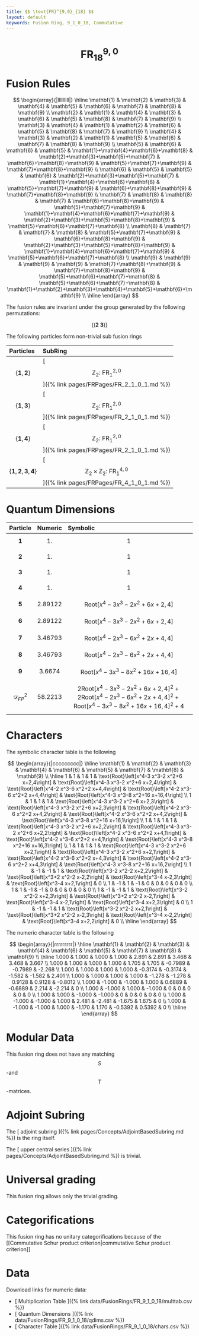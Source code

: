 ```yaml
---
title: $$ \text{FR}^{9,0}_{18} $$
layout: default
keywords: Fusion Ring, 9_1_0_18, Commutative
---
```

# $$ \text{FR}^{9,0}_{18} $$


# Fusion Rules

$$
\begin{array}{|lllllllll|}
\hline
 \mathbf{1} & \mathbf{2} & \mathbf{3} & \mathbf{4} & \mathbf{5} & \mathbf{6} & \mathbf{7} & \mathbf{8} & \mathbf{9} \\
 \mathbf{2} & \mathbf{1} & \mathbf{4} & \mathbf{3} & \mathbf{6} & \mathbf{5} & \mathbf{8} & \mathbf{7} & \mathbf{9} \\
 \mathbf{3} & \mathbf{4} & \mathbf{1} & \mathbf{2} & \mathbf{6} & \mathbf{5} & \mathbf{8} & \mathbf{7} & \mathbf{9} \\
 \mathbf{4} & \mathbf{3} & \mathbf{2} & \mathbf{1} & \mathbf{5} & \mathbf{6} & \mathbf{7} & \mathbf{8} & \mathbf{9} \\
 \mathbf{5} & \mathbf{6} & \mathbf{6} & \mathbf{5} & \mathbf{1}+\mathbf{4}+\mathbf{6}+\mathbf{8} & \mathbf{2}+\mathbf{3}+\mathbf{5}+\mathbf{7} & \mathbf{6}+\mathbf{8}+\mathbf{9} & \mathbf{5}+\mathbf{7}+\mathbf{9} & \mathbf{7}+\mathbf{8}+\mathbf{9} \\
 \mathbf{6} & \mathbf{5} & \mathbf{5} & \mathbf{6} & \mathbf{2}+\mathbf{3}+\mathbf{5}+\mathbf{7} & \mathbf{1}+\mathbf{4}+\mathbf{6}+\mathbf{8} & \mathbf{5}+\mathbf{7}+\mathbf{9} & \mathbf{6}+\mathbf{8}+\mathbf{9} & \mathbf{7}+\mathbf{8}+\mathbf{9} \\
 \mathbf{7} & \mathbf{8} & \mathbf{8} & \mathbf{7} & \mathbf{6}+\mathbf{8}+\mathbf{9} & \mathbf{5}+\mathbf{7}+\mathbf{9} & \mathbf{1}+\mathbf{4}+\mathbf{6}+\mathbf{7}+\mathbf{9} & \mathbf{2}+\mathbf{3}+\mathbf{5}+\mathbf{8}+\mathbf{9} & \mathbf{5}+\mathbf{6}+\mathbf{7}+\mathbf{8} \\
 \mathbf{8} & \mathbf{7} & \mathbf{7} & \mathbf{8} & \mathbf{5}+\mathbf{7}+\mathbf{9} & \mathbf{6}+\mathbf{8}+\mathbf{9} & \mathbf{2}+\mathbf{3}+\mathbf{5}+\mathbf{8}+\mathbf{9} & \mathbf{1}+\mathbf{4}+\mathbf{6}+\mathbf{7}+\mathbf{9} & \mathbf{5}+\mathbf{6}+\mathbf{7}+\mathbf{8} \\
 \mathbf{9} & \mathbf{9} & \mathbf{9} & \mathbf{9} & \mathbf{7}+\mathbf{8}+\mathbf{9} & \mathbf{7}+\mathbf{8}+\mathbf{9} & \mathbf{5}+\mathbf{6}+\mathbf{7}+\mathbf{8} & \mathbf{5}+\mathbf{6}+\mathbf{7}+\mathbf{8} & \mathbf{1}+\mathbf{2}+\mathbf{3}+\mathbf{4}+\mathbf{5}+\mathbf{6}+\mathbf{9} \\
\hline
\end{array}
$$


The fusion rules are invariant under the group generated by the following permutations:

$$ \{(\mathbf{2} \  \mathbf{3})\} $$


The following particles form non-trivial sub fusion rings

| Particles | SubRing |
| :------ | :------ |
| $$ \{\mathbf{1},\mathbf{2}\} $$ | [ $$ \mathbb{Z}_2:\ \text{FR}^{2,0}_{1} $$ ]({% link pages/FRPages/FR_2_1_0_1.md %}) |
| $$ \{\mathbf{1},\mathbf{3}\} $$ | [ $$ \mathbb{Z}_2:\ \text{FR}^{2,0}_{1} $$ ]({% link pages/FRPages/FR_2_1_0_1.md %}) |
| $$ \{\mathbf{1},\mathbf{4}\} $$ | [ $$ \mathbb{Z}_2:\ \text{FR}^{2,0}_{1} $$ ]({% link pages/FRPages/FR_2_1_0_1.md %}) |
| $$ \{\mathbf{1},\mathbf{2},\mathbf{3},\mathbf{4}\} $$ | [ $$ \mathbb{Z}_2\times \mathbb{Z}_2:\ \text{FR}^{4,0}_{1} $$ ]({% link pages/FRPages/FR_4_1_0_1.md %}) |

# Quantum Dimensions

| Particle | Numeric | Symbolic |
| :------ | :------ | :------ |
| $$ \mathbf{1} $$ | $$ 1. $$ | $$ 1 $$ |
| $$ \mathbf{2} $$ | $$ 1. $$ | $$ 1 $$ |
| $$ \mathbf{3} $$ | $$ 1. $$ | $$ 1 $$ |
| $$ \mathbf{4} $$ | $$ 1. $$ | $$ 1 $$ |
| $$ \mathbf{5} $$ | $$ 2.89122 $$ | $$ \text{Root}\left[x^4-3 x^3-2 x^2+6 x+2,4\right] $$ |
| $$ \mathbf{6} $$ | $$ 2.89122 $$ | $$ \text{Root}\left[x^4-3 x^3-2 x^2+6 x+2,4\right] $$ |
| $$ \mathbf{7} $$ | $$ 3.46793 $$ | $$ \text{Root}\left[x^4-2 x^3-6 x^2+2 x+4,4\right] $$ |
| $$ \mathbf{8} $$ | $$ 3.46793 $$ | $$ \text{Root}\left[x^4-2 x^3-6 x^2+2 x+4,4\right] $$ |
| $$ \mathbf{9} $$ | $$ 3.6674 $$ | $$ \text{Root}\left[x^4-3 x^3-8 x^2+16 x+16,4\right] $$ |
| $$ \mathcal{D}_{FP}^2 $$ | $$ 58.2213 $$ | $$ 2 \text{Root}\left[x^4-3 x^3-2 x^2+6 x+2,4\right]^2+2 \text{Root}\left[x^4-2 x^3-6 x^2+2 x+4,4\right]^2+\text{Root}\left[x^4-3 x^3-8 x^2+16 x+16,4\right]^2+4 $$ |

# Characters

The symbolic character table is the following

$$
\begin{array}{|ccccccccc|}
\hline
 \mathbf{1} & \mathbf{2} & \mathbf{3} & \mathbf{4} & \mathbf{6} & \mathbf{5} & \mathbf{7} & \mathbf{8} & \mathbf{9} \\
\hline
 1 & 1 & 1 & 1 & \text{Root}\left[x^4-3 x^3-2 x^2+6 x+2,4\right] & \text{Root}\left[x^4-3 x^3-2 x^2+6 x+2,4\right] & \text{Root}\left[x^4-2 x^3-6 x^2+2 x+4,4\right] & \text{Root}\left[x^4-2 x^3-6 x^2+2 x+4,4\right] & \text{Root}\left[x^4-3 x^3-8 x^2+16 x+16,4\right] \\
 1 & 1 & 1 & 1 & \text{Root}\left[x^4-3 x^3-2 x^2+6 x+2,3\right] & \text{Root}\left[x^4-3 x^3-2 x^2+6 x+2,3\right] & \text{Root}\left[x^4-2 x^3-6 x^2+2 x+4,2\right] & \text{Root}\left[x^4-2 x^3-6 x^2+2 x+4,2\right] & \text{Root}\left[x^4-3 x^3-8 x^2+16 x+16,1\right] \\
 1 & 1 & 1 & 1 & \text{Root}\left[x^4-3 x^3-2 x^2+6 x+2,2\right] & \text{Root}\left[x^4-3 x^3-2 x^2+6 x+2,2\right] & \text{Root}\left[x^4-2 x^3-6 x^2+2 x+4,1\right] & \text{Root}\left[x^4-2 x^3-6 x^2+2 x+4,1\right] & \text{Root}\left[x^4-3 x^3-8 x^2+16 x+16,3\right] \\
 1 & 1 & 1 & 1 & \text{Root}\left[x^4-3 x^3-2 x^2+6 x+2,1\right] & \text{Root}\left[x^4-3 x^3-2 x^2+6 x+2,1\right] & \text{Root}\left[x^4-2 x^3-6 x^2+2 x+4,3\right] & \text{Root}\left[x^4-2 x^3-6 x^2+2 x+4,3\right] & \text{Root}\left[x^4-3 x^3-8 x^2+16 x+16,2\right] \\
 1 & -1 & -1 & 1 & \text{Root}\left[x^3-2 x^2-2 x+2,2\right] & \text{Root}\left[x^3+2 x^2-2 x-2,2\right] & \text{Root}\left[x^3-4 x-2,3\right] & \text{Root}\left[x^3-4 x+2,1\right] & 0 \\
 1 & -1 & 1 & -1 & 0 & 0 & 0 & 0 & 0 \\
 1 & 1 & -1 & -1 & 0 & 0 & 0 & 0 & 0 \\
 1 & -1 & -1 & 1 & \text{Root}\left[x^3-2 x^2-2 x+2,3\right] & \text{Root}\left[x^3+2 x^2-2 x-2,1\right] & \text{Root}\left[x^3-4 x-2,1\right] & \text{Root}\left[x^3-4 x+2,3\right] & 0 \\
 1 & -1 & -1 & 1 & \text{Root}\left[x^3-2 x^2-2 x+2,1\right] & \text{Root}\left[x^3+2 x^2-2 x-2,3\right] & \text{Root}\left[x^3-4 x-2,2\right] & \text{Root}\left[x^3-4 x+2,2\right] & 0 \\
\hline
\end{array}
$$

The numeric character table is the following

$$
\begin{array}{|rrrrrrrrr|}
\hline
 \mathbf{1} & \mathbf{2} & \mathbf{3} & \mathbf{4} & \mathbf{6} & \mathbf{5} & \mathbf{7} & \mathbf{8} & \mathbf{9} \\
\hline
 1.000 & 1.000 & 1.000 & 1.000 & 2.891 & 2.891 & 3.468 & 3.468 & 3.667 \\
 1.000 & 1.000 & 1.000 & 1.000 & 1.705 & 1.705 & -0.7989 & -0.7989 & -2.268 \\
 1.000 & 1.000 & 1.000 & 1.000 & -0.3174 & -0.3174 & -1.582 & -1.582 & 2.401 \\
 1.000 & 1.000 & 1.000 & 1.000 & -1.278 & -1.278 & 0.9128 & 0.9128 & -0.8012 \\
 1.000 & -1.000 & -1.000 & 1.000 & 0.6889 & -0.6889 & 2.214 & -2.214 & 0 \\
 1.000 & -1.000 & 1.000 & -1.000 & 0 & 0 & 0 & 0 & 0 \\
 1.000 & 1.000 & -1.000 & -1.000 & 0 & 0 & 0 & 0 & 0 \\
 1.000 & -1.000 & -1.000 & 1.000 & 2.481 & -2.481 & -1.675 & 1.675 & 0 \\
 1.000 & -1.000 & -1.000 & 1.000 & -1.170 & 1.170 & -0.5392 & 0.5392 & 0 \\
\hline
\end{array}
$$

# Modular Data

This fusion ring does not have any matching $$ S $$-and $$ T $$-matrices.

# Adjoint Subring

The [ adjoint subring ]({% link pages/Concepts/AdjointBasedSubring.md %}) is the ring itself.

The [ upper central series ]({% link pages/Concepts/AdjointBasedSubring.md %}) is trivial.

# Universal grading

This fusion ring allows only the trivial grading.

# Categorifications

This fusion ring has no unitary categorifications because of the [[Commutative Schur product criterion|commutative Schur product criterion]]

# Data

Download links for numeric data:

* [ Multiplication Table ]({% link data/FusionRings/FR_9_1_0_18/multtab.csv %})
* [ Quantum Dimensions ]({% link data/FusionRings/FR_9_1_0_18/qdims.csv %})
* [ Character Table ]({% link data/FusionRings/FR_9_1_0_18/chars.csv %})